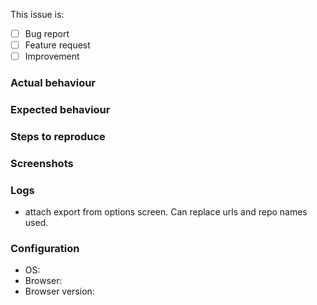 This issue is:

- [ ] Bug report
- [ ] Feature request
- [ ] Improvement

### Actual behaviour


### Expected behaviour


### Steps to reproduce


### Screenshots


### Logs 
* attach export from options screen. Can replace urls and repo names used.

### Configuration

- OS:
- Browser:
- Browser version:
